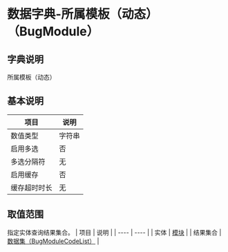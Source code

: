 # 数据字典-所属模板（动态）（BugModule）
## 字典说明
所属模板（动态）

## 基本说明
| 项目 | 说明 |
| ---- | ---- |
| 数值类型 | 字符串 |
| 启用多选 | 否 |
| 多选分隔符 | 无 |
| 启用缓存 | 否 |
| 缓存超时时长 | 无 |

## 取值范围
指定实体查询结果集合。
| 项目 | 说明 |
| ---- | ---- |
| 实体 | [模块](../module/zentao/Module) |
| 结果集合 | [数据集（BugModuleCodeList）](../module/zentao/Module/#数据集合-数据集（BugModuleCodeList）) |

